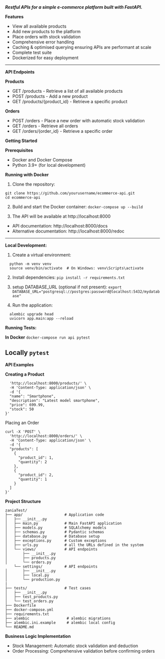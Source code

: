 ***Restful APIs for a simple e-commerce platform built with FastAPI.***


**Features**

- View all available products
- Add new products to the platform
- Place orders with stock validation
- Comprehensive error handling
- Caching & optimised querying ensuring APIs are performant at scale
- Complete test suite
- Dockerized for easy deployment

---
**API Endpoints**

**Products**

- GET /products - Retrieve a list of all available products
- POST /products - Add a new product
- GET /products/{product_id} - Retrieve a specific product

**Orders**

- POST /orders - Place a new order with automatic stock validation
- GET /orders - Retrieve all orders
- GET /orders/{order_id} - Retrieve a specific order

**Getting Started**

**Prerequisites**
- Docker and Docker Compose
- Python 3.9+ (for local development)

**Running with Docker**

1. Clone the repository:
```
git clone https://github.com/yourusername/ecommerce-api.git
cd ecommerce-api
```

2. Build and start the Docker container:
```docker-compose up --build```

3. The API will be available at http://localhost:8000
- API documentation: http://localhost:8000/docs
- Alternative documentation: http://localhost:8000/redoc

---
**Local Development:**

1. Create a virtual environment:
```
  python -m venv venv
  source venv/bin/activate  # On Windows: venv\Scripts\activate
```

2. Install dependencies:
```pip install -r requirements.txt```

3. setup DATABASE_URL (optional if not present):
```export DATABASE_URL="postgresql://postgres:password@localhost:5432/mydatabase"```

4. Run the application:
```
  alembic upgrade head
  uvicorn app.main:app --reload
```


**Running Tests:**

  **In Docker**
  ```docker-compose run api pytest```
  
  **Locally**
  ```pytest```
---
**API Examples**

**Creating a Product**

```curl -X 'POST' \
  'http://localhost:8000/products/' \
  -H 'Content-Type: application/json' \
  -d '{
  "name": "Smartphone",
  "description": "Latest model smartphone",
  "price": 699.99,
  "stock": 50
}'
```

Placing an Order
```
curl -X 'POST' \
  'http://localhost:8000/orders/' \
  -H 'Content-Type: application/json' \
  -d '{
  "products": [
    {
      "product_id": 1,
      "quantity": 2
    },
    {
      "product_id": 2,
      "quantity": 1
    }
  ]
}'
```

**Project Structure**

```
zaniaTest/
├── app/                   # Application code
│   ├── __init__.py
│   ├── main.py            # Main FastAPI application
│   ├── models.py          # SQLAlchemy models
│   ├── schemas.py         # Pydantic schemas
│   ├── database.py        # Database setup
│   ├── exceptions.py      # Custom exceptions
│   ├── urls.py            # all the URLs defined in the system
│   └── views/             # API endpoints
│       ├── __init__.py
│       ├── products.py
│       └── orders.py
    └── settings/          # API endpoints
│       ├── __init__.py
│       ├── local.py
│       └── production.py
|
├── tests/                 # Test cases
│   ├── __init__.py
│   ├── test_products.py
│   └── test_orders.py
├── Dockerfile
├── docker-compose.yml
├── requirements.txt
├── alembic                 # alembic migrations 
├── alembic.ini.example     # alembic local config
└── README.md

```


**Business Logic Implementation**
- Stock Management: Automatic stock validation and deduction
- Order Processing: Comprehensive validation before confirming orders
